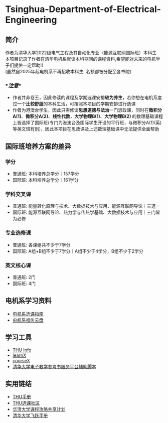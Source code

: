 # Tsinghua-Department-of-Electrical-Engineering
## 简介
作者为清华大学2022级电气工程及其自动化专业（能源互联网国际班）本科生  
本项目记录了作者在清华电机系就读本科期间的课程资料,希望能对未来的电机学子们提供一定帮助!!  
(虽然自2025年起电机系不再招收本科生, 名额都被分配至各书院)    

### \**注意*\*  
- 作者并非卷王，因此修读的课程及学期选课安排**较为养生**，若你想在电机系度过一个**比较舒服**的本科生活，可按照本项目的学期安排进行选课  
- 作者为港澳台学生，因此只需修读**思想道德与法治**一门思政课，同时在**微积分A(1)**、**微积分A(2)**、**线性代数**，**大学物理B(1)**、**大学物理B(2)** 的数理基础课程上皆选择了国际班(专门为港澳台及国际学生开设的平行班，与微积分A(1)(英)等英文班有别)，因此本项目在思政课及上述数理基础课中无法提供全面帮助

## 国际班培养方案的差异  
### 学分
- 普通班: 本科培养总学分｜157学分  
- 国际班: 本科培养总学分｜161学分  
### 学科交叉课
- 普通班: 能量转化原理与技术、大数据技术与应用、能源互联网导论｜三選一  
- 国际班: 能源互联网导论、热力学与传热学基础、大数据技术与应用｜三门皆为必修
### 专业选修课  
- 普通班: 各课组共不少于7学分  
- 国际班: A组+B组不少于7学分｜A组不少于4学分，B组不少于2学分  
### 英文核心课
- 普通班: 2门  
- 国际班: 4门  
## 电机系学习资料
- [电机系选课指南](https://docs.qq.com/sheet/DTWlBTERkaE56ckxY)  
- [电机系祖传云盘](https://cloud.tsinghua.edu.cn/d/d0d66bf31b95408ab095/)  
## 学习工具
- [THU Info](https://github.com/thu-info-community/thu-info-app)  
- [learnX](https://github.com/robertying/learnX)  
- [courseX](https://tsinghua.app/courses)  
- [清华大学电子教学参考书服务平台辅助脚本](https://github.com/A1phaN/tsinghua-ereserves-lib-downloader?tab=readme-ov-file)  
## 实用链结
- [THU手册](https://yourschool.cc/thubook/)
- [THU选课社区](https://yourschool.cc/thucourse/courses)
- [华清大学课程攻略共享计划](https://in.closed.social:9443/pastExam/login/)  
- [清华大学飞跃手册](https://feiyue.online/)
